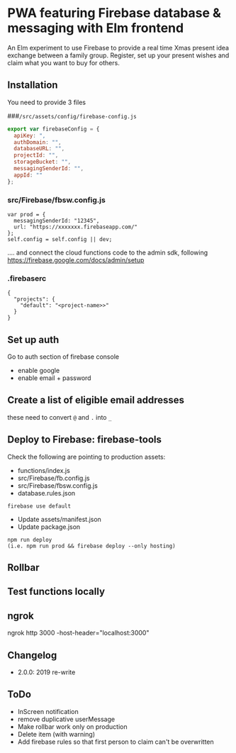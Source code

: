 # PWA featuring Firebase database & messaging with Elm frontend

An Elm experiment to use Firebase to provide a real time Xmas present idea exchange between a family group. Register, set up your present wishes and claim what you want to buy for others.

## Installation

You need to provide 3 files

###`/src/assets/config/firebase-config.js`

```js
export var firebaseConfig = {
  apiKey: ",
  authDomain: "",
  databaseURL: "",
  projectId: "",
  storageBucket: "",
  messagingSenderId: "",
  appId: ""
};
```

### src/Firebase/fbsw.config.js

```
var prod = {
  messagingSenderId: "12345",
  url: "https://xxxxxxx.firebaseapp.com/"
};
self.config = self.config || dev;
```

.... and connect the cloud functions code to the admin sdk, following https://firebase.google.com/docs/admin/setup

### .firebaserc

```
{
  "projects": {
    "default": "<project-name>>"
  }
}
```

## Set up auth

Go to auth section of firebase console

-   enable google
-   enable email + password

## Create a list of eligible email addresses

these need to convert `@` and `.` into `_`

## Deploy to Firebase: firebase-tools

Check the following are pointing to production assets:

-   functions/index.js
-   src/Firebase/fb.config.js
-   src/Firebase/fbsw.config.js
-   database.rules.json

`firebase use default`

-   Update assets/manifest.json
-   Update package.json

```
npm run deploy
(i.e. npm run prod && firebase deploy --only hosting)
```

## Rollbar


## Test functions locally

## ngrok

ngrok http 3000 -host-header="localhost:3000"

## Changelog

-   2.0.0: 2019 re-write

## ToDo

-   InScreen notification
-   remove duplicative userMessage
-   Make rollbar work only on production
-   Delete item (with warning)
-   Add firebase rules so that first person to claim can't be overwritten
